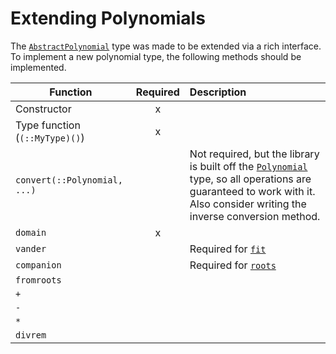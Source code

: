# Extending Polynomials

The [`AbstractPolynomial`](@ref) type was made to be extended via a rich interface. To implement a new polynomial type, the following methods should be implemented. 

| Function | Required | Description |
|----------|:--------:|:------------|
| Constructor | x | |
| Type function (`(::MyType)()`) | x | | 
| `convert(::Polynomial, ...)` | | Not required, but the library is built off the [`Polynomial`](@ref) type, so all operations are guaranteed to work with it. Also consider writing the inverse conversion method. |
| `domain` | x | |
| `vander` | | Required for [`fit`](@ref) |
| `companion` | | Required for [`roots`](@ref) |
| `fromroots` | | |
| `+` | | | 
| `-` | | |
| `*` | | |
| `divrem` | | |


